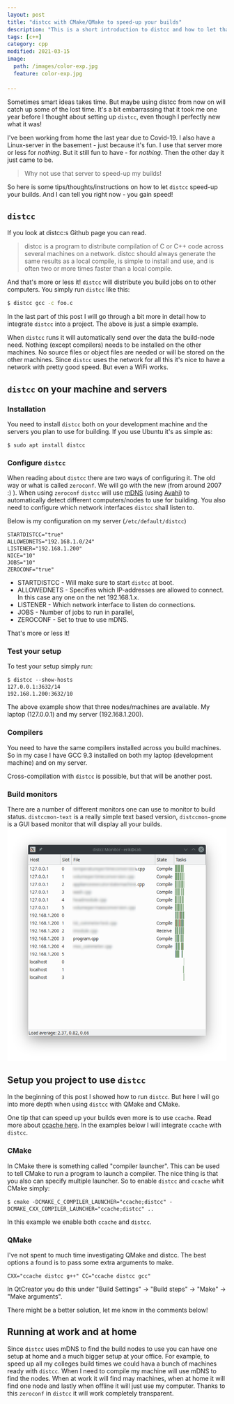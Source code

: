 ```yaml
---
layout: post
title: "distcc with CMake/QMake to speed-up your builds"
description: "This is a short introduction to distcc and how to let that speed-up your builds"
tags: [c++]
category: cpp
modified: 2021-03-15
image:
  path: /images/color-exp.jpg
  feature: color-exp.jpg

---
```


Sometimes smart ideas takes time. But maybe using distcc from now on will catch up some of the lost time.
It's a bit embarrassing that it took me one year before I thought about setting up `distcc`, even though I perfectly new what it was!

I've been working from home the last year due to Covid-19. I also have a Linux-server in the basement - just because it's fun. I use that server more or less for *nothing*. But it still fun to have - for *nothing*. Then the other day it just came to be.

> Why not use that server to speed-up my builds!

So here is some tips/thoughts/instructions on how to let `distcc` speed-up your builds. And I can tell you right now - you gain speed!

## `distcc`
If you look at distcc:s Github page you can read.
> distcc is a program to distribute compilation of C or C++ code across several machines on a network. distcc should always generate the same results as a local compile, is simple to install and use, and is often two or more times faster than a local compile.

And that's more or less it! `distcc` will distribute you build jobs on to other computers. You simply run `distcc` like this:
```sh
$ distcc gcc -c foo.c
```
In the last part of this post I will go through a bit more in detail how to integrate `distcc` into a project. The above is just a simple example.

When `distcc` runs it will automatically send over the data the build-node need. Nothing (except compilers) needs to be installed on the other machines. No source files or object files are needed or will be stored on the other machines. Since `distcc` uses the network for all this it's nice to have a network with pretty good speed. But even a WiFi works.

## `distcc` on your machine and servers
### Installation
You need to install `distcc` both on your development machine and the servers you plan to use for building. If you use Ubuntu it's as simple as:
```
$ sudo apt install distcc
```

### Configure `distcc`
When reading about `distcc` there are two ways of configuring it. The old way or what is called `zeroconf`. We will go with the new (from around 2007 :) ). When using `zeroconf` `distcc` will use [mDNS](https://en.wikipedia.org/wiki/Multicast_DNS) (using [Avahi](https://www.avahi.org/)) to automatically detect different computers/nodes to use for building. You also need to configure which network interfaces `distcc` shall listen to.

Below is my configuration on my server (`/etc/default/distcc`)
```
STARTDISTCC="true"
ALLOWEDNETS="192.168.1.0/24"
LISTENER="192.168.1.200"
NICE="10"
JOBS="10"
ZEROCONF="true"
```
- STARTDISTCC - Will make sure to start `distcc` at boot.
- ALLOWEDNETS - Specifies which IP-addresses are allowed to connect. In this case any one on the net 192.168.1.x.
- LISTENER - Which network interface to listen do connections.
- JOBS - Number of jobs to run in parallel,
- ZEROCONF - Set to true to use mDNS.

That's more or less it!

### Test your setup
To test your setup simply run:
```
$ distcc --show-hosts
127.0.0.1:3632/14
192.168.1.200:3632/10
```
The above example show that three nodes/machines are available. My laptop (127.0.0.1) and my server (192.168.1.200).

### Compilers
You need to have the same compilers installed across you build machines. So in my case I have GCC 9.3 installed on both my laptop (development machine) and on my server.

Cross-compilation with `distcc` is possible, but that will be another post.

### Build monitors
There are a number of different monitors one can use to monitor to build status. `distccmon-text` is a really simple text based version, `distccmon-gnome` is a GUI based monitor that will display all your builds.
![When compiling](/images/distcc-monitor.png)

## Setup you project to use `distcc`
In the beginning of this post I showed how to run `distcc`. But here I will go into more depth when using `distcc` with QMake and CMake.

One tip that can speed up your builds even more is to use `ccache`. Read more about [ccache here](https://ortogonal.github.io/ccache-and-qmake-qtcreator/). In the examples below I will integrate `ccache` with `distcc`.


### CMake
In CMake there is something called "compiler launcher". This can be used to tell CMake to run a program to launch a compiler. The nice thing is that you also can specify multiple launcher. So to enable `distcc` and `ccache` whit CMake simply:
```
$ cmake -DCMAKE_C_COMPILER_LAUNCHER="ccache;distcc" -DCMAKE_CXX_COMPILER_LAUNCHER="ccache;distcc" ..
```
In this example we enable both `ccache` and `distcc`.

### QMake
I've not spent to much time investigating QMake and distcc. The best options a found is to pass some extra arguments to make.
```
CXX="ccache distcc g++" CC="ccache distcc gcc"
```
In QtCreator you do this under "Build Settings" -> "Build steps" -> "Make" -> "Make arguments".

There might be a better solution, let me know in the comments below!

## Running at work and at home
Since `distcc` uses mDNS to find the build nodes to use you can have one setup at home and a much bigger setup at your office. For example, to speed up all my colleges build times we could hava a bunch of machines ready with `distcc`. When I need to compile my machine will use mDNS to find the nodes. When at work it will find may machines, when at home it will find one node and lastly when offline it will just use my computer. Thanks to this `zeroconf` in `distcc` it will work completely transparent.
